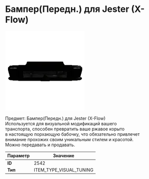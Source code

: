 # Бампер(Передн.) для Jester (X-Flow)

![Item Image](../img/2542.webp?raw=true)

Предмет: Бампер(Передн.) для Jester (X-Flow)<br>Используется для визуальной модификаций вашего<br>транспорта, способен превратить ваше ржавое корыто<br>в настоящую порхающую бабочку, что обязательно привлечет<br>внимание прохожих своим уникальным стилем и красотой.<br>Можно передавать и продавать.


| Параметр | Значение |
|----------|----------|
| **ID** | 2542 |
| **Тип** | ITEM_TYPE_VISUAL_TUNING |

